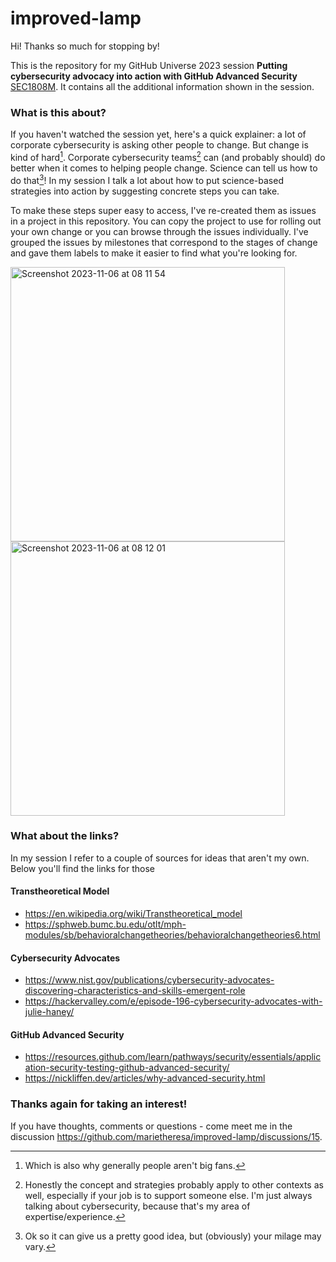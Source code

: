 # improved-lamp

Hi! Thanks so much for stopping by!

This is the repository for my GitHub Universe 2023 session 
**Putting cybersecurity advocacy into action with GitHub Advanced Security**
[SEC1808M](https://reg.githubuniverse.com/flow/github/universe23/sessioncatalog/page/sessioncatalog?search=sec1808). 
It contains all the additional information shown in the session. 

### What is this about?

If you haven't watched the session yet, here's a quick explainer: a lot of corporate cybersecurity is asking other people to change. But change is kind of hard[^1].
Corporate cybersecurity teams[^2] can (and probably should) do better when it comes to helping people change. Science can tell us how to do that[^3]! 
In my session I talk a lot about how to put science-based strategies into action by suggesting concrete steps you can take. 

To make these steps super easy to access, I've re-created them as issues in a project in this repository. You can copy the project to use for rolling out your own change
or you can browse through the issues individually. I've grouped the issues by milestones that correspond to the stages of change and gave them labels to make it 
easier to find what you're looking for. 

<img width="439" alt="Screenshot 2023-11-06 at 08 11 54" src="https://github.com/marietheresa/improved-lamp/assets/26648428/1ce6aaba-17c0-4519-844e-72bff70a2cb9">
<img width="439" alt="Screenshot 2023-11-06 at 08 12 01" src="https://github.com/marietheresa/improved-lamp/assets/26648428/057288ba-2e1b-4f2e-b675-015660b65c20">

### What about the links?

In my session I refer to a couple of sources for ideas that aren't my own. Below you'll find the links for those

#### Transtheoretical Model 
* https://en.wikipedia.org/wiki/Transtheoretical_model
* https://sphweb.bumc.bu.edu/otlt/mph-modules/sb/behavioralchangetheories/behavioralchangetheories6.html

#### Cybersecurity Advocates
* https://www.nist.gov/publications/cybersecurity-advocates-discovering-characteristics-and-skills-emergent-role
* https://hackervalley.com/e/episode-196-cybersecurity-advocates-with-julie-haney/

#### GitHub Advanced Security 
* https://resources.github.com/learn/pathways/security/essentials/application-security-testing-github-advanced-security/
* https://nickliffen.dev/articles/why-advanced-security.html

### Thanks again for taking an interest! 

If you have thoughts, comments or questions - come meet me in the discussion https://github.com/marietheresa/improved-lamp/discussions/15.


[^1]: Which is also why generally people aren't big fans.
[^2]: Honestly the concept and strategies probably apply to other contexts as well, especially if your job is to support someone else. I'm just always talking about 
cybersecurity, because that's my area of expertise/experience. 
[^3]: Ok so it can give us a pretty good idea, but (obviously) your milage may vary. 


